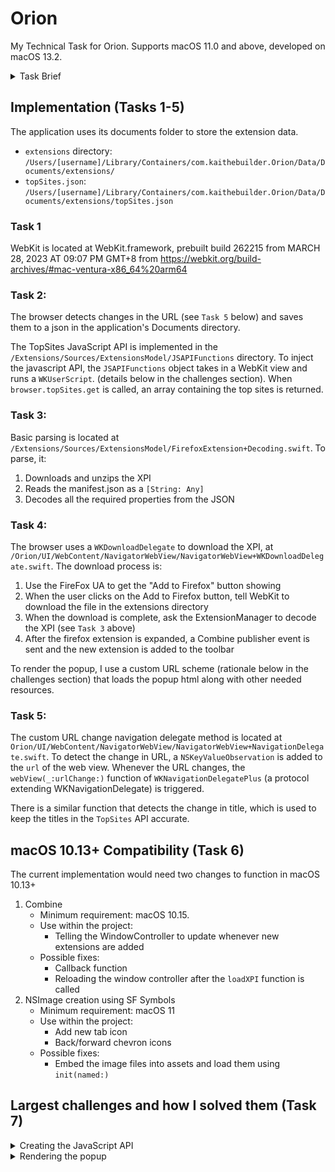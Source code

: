 # Orion

My Technical Task for Orion. Supports macOS 11.0 and above, developed on macOS 13.2.

<details>
<summary>Task Brief</summary>
Copied from the Orion Engineering Task PDF

1. For this project you will download, compile WebKit and then use the compiled version in your project.

2. Implement topSites web extensions API on top of Webkit.

3. Implement basic parsing of a Firefox extension package so you are able to process it when downloaded.

4. When this browser visits https://addons.mozilla.org/en-US/firefox/addon/top-sites-button/, the user 
should be able to directly install the extension from the site by clicking the “Add to Firefox” button 
(as if the user is visiting it from a Firefox browser).
The browser will then handle downloading and ‘installing’ the extension. The installed extension will 
be visible in the browser as a button on the toolbar and clicking it will render the extension output 
as in Firefox (basically show the list of top sites you visit).

5. Implement a custom WebKit navigation delegate method which will be fired every time when navigation 
changes (including manipulated navigation through History API). For example, addons.mozilla.org uses the 
history API to manipulate the current URL to navigate internal pages, which isn’t supported by the 
existing "decidePolicyFor navigationAction" delegate method. Use that custom navigation delegate method 
to make sure all navigated URLs are served for topSites API.

6. What would you need to change to make this compatible with macOS 10.13?

7. Describe the biggest challenges you faced and how you solved them in the readme.
</details> 

## Implementation (Tasks 1-5)

The application uses its documents folder to store the extension data.
- `extensions` directory: `/Users/[username]/Library/Containers/com.kaithebuilder.Orion/Data/Documents/extensions/`
- `topSites.json`: `/Users/[username]/Library/Containers/com.kaithebuilder.Orion/Data/Documents/extensions/topSites.json`

### Task 1
WebKit is located at WebKit.framework, prebuilt build 262215 from MARCH 28, 2023 AT 09:07 PM GMT+8 from 
https://webkit.org/build-archives/#mac-ventura-x86_64%20arm64

### Task 2: 
The browser detects changes in the URL (see `Task 5` below) and saves them to a json in the application's Documents directory.

The TopSites JavaScript API is implemented in the `/Extensions/Sources/ExtensionsModel/JSAPIFunctions` directory.
To inject the javascript API, the `JSAPIFunctions` object takes in a WebKit view and runs a `WKUserScript`. (details below in 
the challenges section). When `browser.topSites.get` is called, an array containing the top sites is returned. 

### Task 3: 
Basic parsing is located at `/Extensions/Sources/ExtensionsModel/FirefoxExtension+Decoding.swift`. To parse, it:
1. Downloads and unzips the XPI
2. Reads the manifest.json as a `[String: Any]`
3. Decodes all the required properties from the JSON

### Task 4: 
The browser uses a `WKDownloadDelegate` to download the XPI, at `/Orion/UI/WebContent/NavigatorWebView/NavigatorWebView+WKDownloadDelegate.swift`.
The download process is:
1. Use the FireFox UA to get the "Add to Firefox" button showing
2. When the user clicks on the Add to Firefox button, tell WebKit to download the file in the extensions directory
3. When the download is complete, ask the ExtensionManager to decode the XPI (see `Task 3` above)
4. After the firefox extension is expanded, a Combine publisher event is sent and the new extension is added to the toolbar

To render the popup, I use a custom URL scheme (rationale below in the challenges section) that loads the popup html 
along with other needed resources. 

### Task 5: 
The custom URL change navigation delegate method is located at `Orion/UI/WebContent/NavigatorWebView/NavigatorWebView+NavigationDelegate.swift`.
To detect the change in URL, a `NSKeyValueObservation` is added to the `url` of the web view. Whenever the URL changes,
the `webView(_:urlChange:)` function of `WKNavigationDelegatePlus` (a protocol extending WKNavigationDelegate) is triggered.

There is a similar function that detects the change in title, which is used to keep the titles in the `TopSites` API accurate.

## macOS 10.13+ Compatibility (Task 6)
The current implementation would need two changes to function in macOS 10.13+
1. Combine
    - Minimum requirement: macOS 10.15.
    - Use within the project:
        - Telling the WindowController to update whenever new extensions are added
    - Possible fixes:
        - Callback function
        - Reloading the window controller after the `loadXPI` function is called
2. NSImage creation using SF Symbols
    - Minimum requirement: macOS 11
    - Use within the project:
        - Add new tab icon
        - Back/forward chevron icons
    - Possible fixes:
        - Embed the image files into assets and load them using `init(named:)`

## Largest challenges and how I solved them (Task 7)

<details>
<summary>Creating the JavaScript API</summary>

**Problem**:
I needed a way to add a JavaScript API into WebKit. I explored two solutions:
1. Modifying webkit to add the `browser` object
2. Injecting JavaScript code

For the first solution, I tried to mirror the built in JavaScript `JSON` object, as `browser` would behave similarly. 
I managed to get it initialised, however I could not figure out how to communicate with the main application.

For the second solution, I created the API by injecting some JS to assign `browser.topSites.get` to a function. 
To communicate with the main app, I explored two more solutions:
1. By using a `WKScriptMessageHandler`, JavaScript can communicate with the main app by calling 
`window.webkit.messageHandlers.logHandler.postMessage("message")`. This is the approach that I use for the `captureLog` function.
However, it does not return a value, and therefore could not be used for the `topSites` API
2. By using the `WKUIDelegate` to hijack `prompt` objects. Since the `prompt` function is synchronous and blocks execution until 
its completion handler is executed, it allows for easy request-response requests from JavaScript to Swift.

**Solution**: 
The injected JavaScript contains a few javascript functions:
- `captureLog`: which redirects `console.log` messages to the Xcode console
- `queryNativeCode`: which provides the application with a function name and its parameters, and returns the application's response
- `getTopSites`: gets a list of the top sites from the application
- `getStorageLocal`: determines if the current tab is a new (empty) tab or not
- `openNewTab` and `updateCurrentTab`: create a new tab or change the current tab's url to a URL

The `queryNativeCode` function works by calling the `prompt` function (usually used for confirmation popups). The
object contains a `payload`, which includes an identifier to identify it as a native code query, along with the function its
attempting to call and optionally some arguments. When a `queryNativeCode` is called, the browser intercepts the prompt via a
`WKScriptMessageHandler`. It then determines which function to call, decodes the arguments, and runs the completion handler with
the returned result. 

</details>

<details>
<summary>Rendering the popup</summary>

**Problem**:

When the raw `file` url is used, there are issues. For example, take the following file structure
```
/path/to/extension/
    ├─ popup/
        ├─ panel.html
        ├─ panel.js
```
In this example, to load panel.html, the URL would be `file:///path/to/extension/popup/panel.html`

Within panel.html, it has the following html element: `<script src="/popup/panel.js"></script>`.
The expected file to load is `file:///path/to/extension/popup/panel.js`. However, since the "root" in this
system is not `/path/to/extension` but rather the root of the computer (`/`), the URL that WebKit attempts to load is
`file:///popup/panel.js`, which will not exist.

**Solution**:

The solution I settled on uses a custom URL scheme, namely `firefox-extension`. The file url above would translate to
`firefox-extension://[extension id]/popup/panel.html`. The ``ExtensionWebViewController``
intercepts this request via `WKURLSchemeHandler`, and supplies webkit with the contents of the correct file.

In this new system, `<script src="/popup/panel.js"></script>` would be correctly loaded as
`firefox-extension://[extension id]/popup/panel.js`.

I tried to use WebKit's' `loadFileURL` function that takes an optional `allowingReadAccessTo` URL. However, this approach
did not work.
</details>
